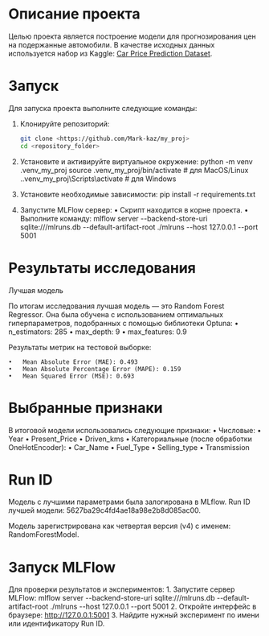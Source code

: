 # Описание проекта
Целью проекта является построение модели для прогнозирования цен на подержанные автомобили. В качестве исходных данных используется набор из Kaggle: [Car Price Prediction Dataset](https://www.kaggle.com/datasets/vijayaadithyanvg/car-price-predictionused-cars/data).

# Запуск
Для запуска проекта выполните следующие команды:

1. Клонируйте репозиторий:
   ```bash
   git clone <https://github.com/Mark-kaz/my_proj>
   cd <repository_folder>

2.	Установите и активируйте виртуальное окружение:
python -m venv .venv_my_proj
source .venv_my_proj/bin/activate  # для MacOS/Linux
.\.venv_my_proj\Scripts\activate   # для Windows

3.	Установите необходимые зависимости:
pip install -r requirements.txt

4.	Запустите MLFlow сервер:
	•	Скрипт находится в корне проекта.
	•	Выполните команду: 
    mlflow server --backend-store-uri sqlite:///mlruns.db --default-artifact-root ./mlruns --host 127.0.0.1 --port 5001

# Результаты исследования
Лучшая модель

По итогам исследования лучшая модель — это Random Forest Regressor. Она была обучена с использованием оптимальных гиперпараметров, подобранных с помощью библиотеки Optuna:
	•	n_estimators: 285
	•	max_depth: 9
	•	max_features: 0.9

Результаты метрик на тестовой выборке:

	•	Mean Absolute Error (MAE): 0.493
	•	Mean Absolute Percentage Error (MAPE): 0.159
	•	Mean Squared Error (MSE): 0.693

# Выбранные признаки

В итоговой модели использовались следующие признаки:
	•	Числовые:
	•	Year
	•	Present_Price
	•	Driven_kms
	•	Категориальные (после обработки OneHotEncoder):
	•	Car_Name
	•	Fuel_Type
	•	Selling_type
	•	Transmission

# Run ID

Модель с лучшими параметрами была залогирована в MLflow. Run ID лучшей модели: 5627ba29c4fd4ae18a98e2b8d085ac00.

Модель зарегистрирована как четвертая версия (v4) с именем: RandomForestModel.

# Запуск MLFlow
Для проверки результатов и экспериментов:
	1.	Запустите сервер MLFlow:
    mlflow server --backend-store-uri sqlite:///mlruns.db --default-artifact-root ./mlruns --host 127.0.0.1 --port 5001
	2.	Откройте интерфейс в браузере:
    http://127.0.0.1:5001
    3.	Найдите нужный эксперимент по имени или идентификатору Run ID.